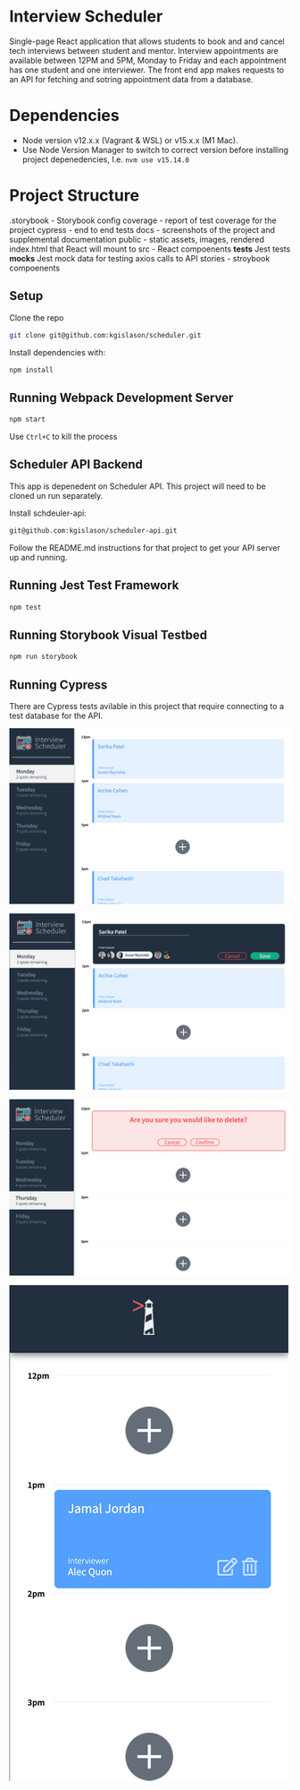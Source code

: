# Interview Scheduler

Single-page React application that allows students to book and and cancel tech interviews between student and mentor. Interview appointments are available between 12PM and 5PM, Monday to Friday and each appointment has one student and one interviewer. The front end app makes requests to an API for fetching and sotring appointment data from a database.

# Dependencies
- Node version v12.x.x (Vagrant & WSL) or v15.x.x (M1 Mac).
- Use Node Version Manager to switch to correct version before installing project depenedencies, I.e. `nvm use v15.14.0`

# Project Structure
.storybook - Storybook config
coverage - report of test coverage for the project
cypress - end to end tests
docs - screenshots of the project and supplemental documentation
public - static assets, images, rendered index.html that React will mount to
src - React compoenents
__tests__ Jest tests
__mocks__ Jest mock data for testing axios calls to API
stories - stroybook compoenents


## Setup

Clone the repo
```sh
git clone git@github.com:kgislason/scheduler.git
```

Install dependencies with: 
```sh
npm install
```
## Running Webpack Development Server

```sh
npm start
```
Use `Ctrl+C` to kill the process

## Scheduler API Backend
 This app is depenedent on Scheduler API. This project will need to be cloned un run separately.

Install schdeuler-api:

```sh
git@github.com:kgislason/scheduler-api.git
```

Follow the README.md instructions for that project to get your API server up and running.

## Running Jest Test Framework

```sh
npm test
```

## Running Storybook Visual Testbed

```sh
npm run storybook
```

## Running Cypress

There are Cypress tests avilable in this project that require connecting to a test database for the API.


!["Desktop"](https://github.com/kgislason/scheduler/blob/master/docs/scheduler-desktop.png?raw=true)

!["Edit Appointment"](https://github.com/kgislason/scheduler/blob/master/docs/scheduler-edit.png?raw=true)

!["Delete Appointment Confirmation"](https://github.com/kgislason/scheduler/blob/master/docs/delete.png?raw=true)

!["Mobile"](https://github.com/kgislason/scheduler/blob/master/docs/scheduler-mobile.png?raw=true)